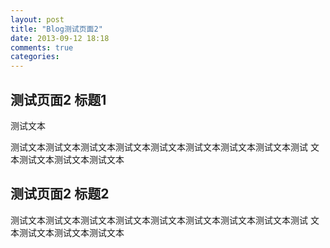 ```yaml
---
layout: post
title: "Blog测试页面2"
date: 2013-09-12 18:18
comments: true
categories: 
---
```


<div id="outline-container-sec-1" class="outline-2">
<h2 id="sec-1">测试页面2 标题1</h2>
<div class="outline-text-2" id="text-1">
<p>
测试文本
</p>

<p>
测试文本测试文本测试文本测试文本测试文本测试文本测试文本测试文本测试
文本测试文本测试文本测试文本
</p>
</div>
</div>

<div id="outline-container-sec-2" class="outline-2">
<h2 id="sec-2">测试页面2 标题2</h2>
<div class="outline-text-2" id="text-2">
<p>
测试文本测试文本测试文本测试文本测试文本测试文本测试文本测试文本测试
文本测试文本测试文本测试文本
</p>
</div>
</div>
